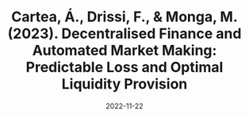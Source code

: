 ---
title: "Cartea, Á., Drissi, F., & Monga, M. (2023). Decentralised Finance and Automated Market Making: Predictable Loss and Optimal Liquidity Provision"
collection: workingpapers
permalink: /workingpapers/amm_lp
excerpt: #'This paper is about the number 3. The number 4 is left for future work.'
date: 2022-11-22
venue: '<b>R&R SIAM Journal on Financial Mathematics</b>'
paperurl: 'https://papers.ssrn.com/sol3/papers.cfm?abstract_id=4273989'
citation: 'Cartea, Á., Drissi, F., & Monga, M. (2023). Decentralised Finance and Automated Market Making: Predictable Loss and Optimal Liquidity Provision. Available at SSRN 4273989.'
---